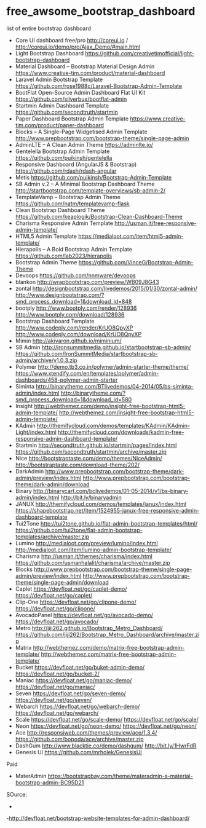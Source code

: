 # free_awsome_bootstrap_dashboard

list of entire bootstrap dashboard 

- Core UI dashboard free/pro   http://coreui.io /  http://coreui.io/demo/pro/Ajax_Demo/#main.html 
- Light Bootstrap Dashboard  https://github.com/creativetimofficial/light-bootstrap-dashboard
- Material Dashboard – Bootstrap Material Design Admin https://www.creative-tim.com/product/material-dashboard
- Laravel Admin Bootstrap Template https://github.com/rose1988c/Laravel-Bootstrap-Admin-Template
- BootFlat Open-Source Admin Dashboard Flat UI Kit https://github.com/silverbux/bootflat-admin
- Startmin Admin Dashboard Template https://github.com/secondtruth/startmin
- Paper Dashboard Bootstrap Admin Template  https://www.creative-tim.com/product/paper-dashboard
- Blocks – A Single-Page Widgetised Admin Template   http://www.prepbootstrap.com/bootstrap-theme/single-page-admin
- AdminLTE – A Clean Admin Theme   https://adminlte.io/
- Gentelella Bootstrap Admin Template    https://github.com/puikinsh/gentelella
- Responsive Dashboard (AngularJS & Bootstrap)  https://github.com/rdash/rdash-angular
- Metis    https://github.com/puikinsh/Bootstrap-Admin-Template
- SB Admin v.2 – A Minimal Bootstrap Dashboard Theme    http://startbootstrap.com/template-overviews/sb-admin-2/
- TemplateVamp – Bootstrap Admin Theme   https://github.com/natm/templatevamp-flask
- Clean Bootstrap Dashboard Theme  https://github.com/keaplogik/Bootstrap-Clean-Dashboard-Theme
- Charisma Responsive Admin Template  http://usman.it/free-responsive-admin-template/
- HTML5 Admin Template  https://medialoot.com/item/html5-admin-template/
- Hierapolis – A Bold Bootstrap Admin Template   https://github.com/lab2023/hierapolis
- Bootstrap Admin Theme   https://github.com/VinceG/Bootstrap-Admin-Theme
- Devoops    https://github.com/nnmware/devoops
- blankon   http://wrapbootstrap.com/preview/WB09J8G43
- zontal http://designbootstrap.com/livedemos/2015/01/30/zontal-admin/ http://www.designbootstrap.com/?smd_process_download=1&download_id=848
- bootply http://www.bootply.com/render/128936 http://www.bootply.com/download/128936
- Bootstrap Dashboard Template  http://www.codeply.com/render/KrUO8QpyXP http://www.codeply.com/download/KrUO8QpyXP
- Mimin http://akivaron.github.io/miminium/
- SB Admin http://ironsummitmedia.github.io/startbootstrap-sb-admin/ https://github.com/IronSummitMedia/startbootstrap-sb-admin/archive/v1.0.3.zip
- Polymer http://demo.tb3.co.in/polymer/admin-starter-theme/theme/ https://www.xtendify.com/en/templates/polymer/admin-dashboards/458-polymer-admin-starter
- Siminta  http://binarytheme.com/BTlivedemos/04-2014/05/bs-siminta-admin/index.html http://binarytheme.com/?smd_process_download=1&download_id=580
- Insight http://webthemez.com/demo/insight-free-bootstrap-html5-admin-template/ http://webthemez.com/insight-free-bootstrap-html5-admin-template/
- KAdmin  http://themifycloud.com/demos/templates/KAdmin/KAdmin-Light/index.html http://themifycloud.com/downloads/kadmin-free-responsive-admin-dashboard-template/
- Startmin http://secondtruth.github.io/startmin/pages/index.html https://github.com/secondtruth/startmin/archive/master.zip
- Nice http://bootstraptaste.com/demo/themes/NiceAdmin/  http://bootstraptaste.com/download-theme/202/
- DarkAdmin http://www.prepbootstrap.com/bootstrap-theme/dark-admin/preview/index.html http://www.prepbootstrap.com/bootstrap-theme/dark-admin/download
- Binary http://binarycart.com/bclivedemos/01-05-2014/v1/bs-binary-admin/index.html http://bit.ly/binaryadmin
- JANUX http://themifycloud.com/demos/templates/janux/index.html https://shapebootstrap.net/item/1524955-janux-free-responsive-admin-dashboard-template
- Tui2Tone http://tui2tone.github.io/flat-admin-bootstrap-templates/html/ https://github.com/tui2tone/flat-admin-bootstrap-templates/archive/master.zip
- Lumino http://medialoot.com/preview/lumino/index.html http://medialoot.com/item/lumino-admin-bootstrap-template/
- Charisma http://usman.it/themes/charisma/index.html https://github.com/usmanhalalit/charisma/archive/master.zip
- Blocks http://www.prepbootstrap.com/bootstrap-theme/single-page-admin/preview/index.html http://www.prepbootstrap.com/bootstrap-theme/single-page-admin/download
- Caplet  https://devfloat.net/go/caplet-demo/ https://devfloat.net/go/caplet/
- Clip-One https://devfloat.net/go/clipone-demo/ https://devfloat.net/go/clipone/
- AvocadoPanel https://devfloat.net/go/avocado-demo/ https://devfloat.net/go/avocado/
- Metro http://jiji262.github.io/Bootstrap_Metro_Dashboard/ https://github.com/jiji262/Bootstrap_Metro_Dashboard/archive/master.zip
- Matrix http://webthemez.com/demo/matrix-free-bootstrap-admin-template/ http://webthemez.com/matrix-free-bootstrap-admin-template/
- Bucket https://devfloat.net/go/buket-admin-demo/ https://devfloat.net/go/bucket-2/
- Maniac https://devfloat.net/go/maniac-demo/ https://devfloat.net/go/maniac/
- Seven https://devfloat.net/go/seven-demo/ https://devfloat.net/go/seven/
- Webarch  https://devfloat.net/go/webarch-demo/ https://devfloat.net/go/webarch/
- Scale https://devfloat.net/go/scale-demo/ https://devfloat.net/go/scale/
- Neon https://devfloat.net/go/neon-demo/ https://devfloat.net/go/neon/
- Ace  http://responsiweb.com/themes/preview/ace/1.3.4/ https://github.com/bopoda/ace/archive/master.zip
- DashGum  http://www.blacktie.co/demo/dashgum/ http://bit.ly/1HwrFdR
- Genesis UI https://github.com/mrholek/GenesisUI 


Paid

- MaterAdmin  https://bootstrapbay.com/theme/materadmin-a-material-bootstrap-admin-BC95D21


SOurce:

- 
-http://devfloat.net/bootstrap-website-templates-for-admin-dashboard/
   

